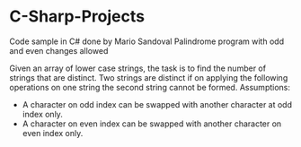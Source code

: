 # C-Sharp-Projects
Code sample in C# done by Mario Sandoval
Palindrome program with odd and even changes allowed

Given an array of lower case strings, the task is to find the number of strings that are distinct. Two strings are distinct if on applying the following operations on one string the second string cannot be formed.
Assumptions:
- A character on odd index can be swapped with another character at odd index only.
- A character on even index can be swapped with another character on even index only.
